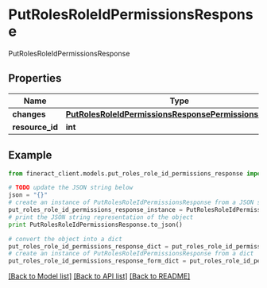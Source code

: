 # PutRolesRoleIdPermissionsResponse

PutRolesRoleIdPermissionsResponse

## Properties

Name | Type | Description | Notes
------------ | ------------- | ------------- | -------------
**changes** | [**PutRolesRoleIdPermissionsResponsePermissionsChanges**](PutRolesRoleIdPermissionsResponsePermissionsChanges.md) |  | [optional] 
**resource_id** | **int** |  | [optional] 

## Example

```python
from fineract_client.models.put_roles_role_id_permissions_response import PutRolesRoleIdPermissionsResponse

# TODO update the JSON string below
json = "{}"
# create an instance of PutRolesRoleIdPermissionsResponse from a JSON string
put_roles_role_id_permissions_response_instance = PutRolesRoleIdPermissionsResponse.from_json(json)
# print the JSON string representation of the object
print PutRolesRoleIdPermissionsResponse.to_json()

# convert the object into a dict
put_roles_role_id_permissions_response_dict = put_roles_role_id_permissions_response_instance.to_dict()
# create an instance of PutRolesRoleIdPermissionsResponse from a dict
put_roles_role_id_permissions_response_form_dict = put_roles_role_id_permissions_response.from_dict(put_roles_role_id_permissions_response_dict)
```
[[Back to Model list]](../README.md#documentation-for-models) [[Back to API list]](../README.md#documentation-for-api-endpoints) [[Back to README]](../README.md)


